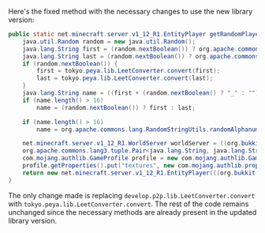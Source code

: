 Here's the fixed method with the necessary changes to use the new library version:

```java
public static net.minecraft.server.v1_12_R1.EntityPlayer getRandomPlayer(org.bukkit.World world) {
    java.util.Random random = new java.util.Random();
    java.lang.String first = (random.nextBoolean()) ? org.apache.commons.lang.RandomStringUtils.randomAlphanumeric(new java.util.Random().nextInt(13) + 1) : tokyo.peya.plugins.Utils.RandomWordUtils.getRandomWord();
    java.lang.String last = (random.nextBoolean()) ? org.apache.commons.lang.RandomStringUtils.randomAlphanumeric(new java.util.Random().nextInt(13) + 1) : tokyo.peya.plugins.Utils.RandomWordUtils.getRandomWord();
    if (random.nextBoolean()) {
        first = tokyo.peya.lib.LeetConverter.convert(first);
        last = tokyo.peya.lib.LeetConverter.convert(last);
    }
    java.lang.String name = ((first + (random.nextBoolean() ? "_" : "")) + last) + (random.nextBoolean() ? "19" + random.nextInt(120) : "");
    if (name.length() > 16)
        name = (random.nextBoolean()) ? first : last;

    if (name.length() > 16)
        name = org.apache.commons.lang.RandomStringUtils.randomAlphanumeric(random.nextInt(16));

    net.minecraft.server.v1_12_R1.WorldServer worldServer = ((org.bukkit.craftbukkit.v1_12_R1.CraftWorld) (world)).getHandle();
    org.apache.commons.lang3.tuple.Pair<java.lang.String, java.lang.String> skin = ml.peya.plugins.Utils.PlayerUtils.getRandomSkin();
    com.mojang.authlib.GameProfile profile = new com.mojang.authlib.GameProfile(java.util.UUID.randomUUID(), name);
    profile.getProperties().put("textures", new com.mojang.authlib.properties.Property("textures", skin.getLeft(), skin.getRight()));
    return new net.minecraft.server.v1_12_R1.EntityPlayer(((org.bukkit.craftbukkit.v1_12_R1.CraftServer) (org.bukkit.Bukkit.getServer())).getServer(), worldServer, profile, new net.minecraft.server.v1_12_R1.PlayerInteractManager(worldServer));
}
```

The only change made is replacing `develop.p2p.lib.LeetConverter.convert` with `tokyo.peya.lib.LeetConverter.convert`. The rest of the code remains unchanged since the necessary methods are already present in the updated library version.